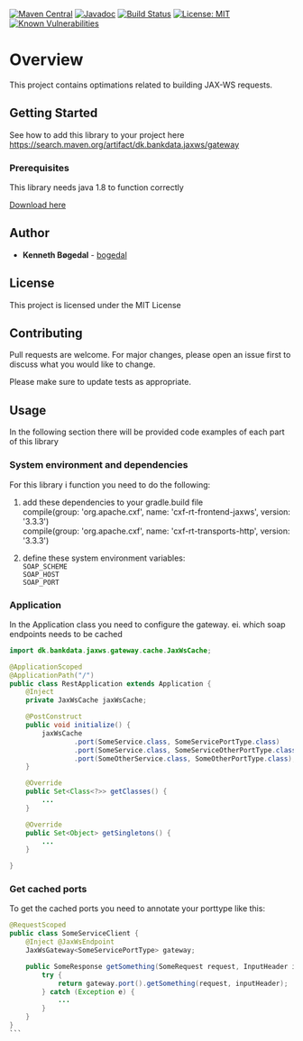[![Maven Central](https://maven-badges.herokuapp.com/maven-central/dk.bankdata.jaxws/gateway/badge.svg)](https://maven-badges.herokuapp.com/maven-central/dk.bankdata.jaxws/gateway/)
[![Javadoc](https://javadoc.io/badge/dk.bankdata.jaxrs/security/badge.svg)](https://www.javadoc.io/doc/dk.bankdata.jaxws/gateway)
[![Build Status](https://travis-ci.com/Bankdata/jaxrs-security.svg?branch=master)](https://travis-ci.com/Bankdata/jaxws-gateway)
[![License: MIT](https://img.shields.io/badge/License-MIT-yellow.svg)](https://opensource.org/licenses/MIT)
[![Known Vulnerabilities](https://snyk.io/test/github/Bankdata/jaxws-gateway/badge.svg?targetFile=build.gradle)](https://snyk.io/test/github/Bankdata/jaxws-gateway?targetFile=build.gradle)

# Overview

This project contains optimations related to building JAX-WS requests. 

## Getting Started

See how to add this library to your project here 
https://search.maven.org/artifact/dk.bankdata.jaxws/gateway

### Prerequisites

This library needs java 1.8 to function correctly

[Download here](https://www.oracle.com/technetwork/java/javase/downloads/jdk8-downloads-2133151.html)

## Author

* **Kenneth Bøgedal** - [bogedal](https://github.com/bogedal)

## License

This project is licensed under the MIT License

## Contributing
Pull requests are welcome. For major changes, please open an issue first to discuss what you would like to change.

Please make sure to update tests as appropriate.


## Usage

In the following section there will be provided code examples of each part of this library

### System environment and dependencies
For this library i function you need to do the following:
1) add these dependencies to your gradle.build file<br>
   compile(group: 'org.apache.cxf', name: 'cxf-rt-frontend-jaxws', version: '3.3.3')<br>
   compile(group: 'org.apache.cxf', name: 'cxf-rt-transports-http', version: '3.3.3')<br>

2) define these system environment variables:<br>
`SOAP_SCHEME`<br>
`SOAP_HOST`<br>
`SOAP_PORT`<br>

### Application
In the Application class you need to configure the gateway.
ei. which soap endpoints needs to be cached
``` java
import dk.bankdata.jaxws.gateway.cache.JaxWsCache;

@ApplicationScoped
@ApplicationPath("/")
public class RestApplication extends Application {
    @Inject
    private JaxWsCache jaxWsCache;

    @PostConstruct
    public void initialize() {
        jaxWsCache
                .port(SomeService.class, SomeServicePortType.class)
                .port(SomeService.class, SomeServiceOtherPortType.class)
                .port(SomeOtherService.class, SomeOtherPortType.class);
    }

    @Override
    public Set<Class<?>> getClasses() {
        ...        
    }

    @Override
    public Set<Object> getSingletons() {
        ...
    }

}

```
### Get cached ports
To get the cached ports you need to annotate your porttype like this:<br>
````java    
@RequestScoped
public class SomeServiceClient {
    @Inject @JaxWsEndpoint
    JaxWsGateway<SomeServicePortType> gateway;

    public SomeResponse getSomething(SomeRequest request, InputHeader inputHeader) {
        try {
            return gateway.port().getSomething(request, inputHeader);
        } catch (Exception e) {
            ...
        }
    }
}
```
